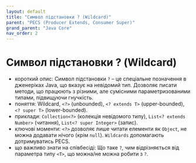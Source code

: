 ```yaml
---
layout: default
title: "Символ підстановки ? (Wildcard)"
parent: "PECS (Producer Extends, Consumer Super)"
grand_parent: "Java Core"
nav_order: 2
---
```


# Символ підстановки ? (Wildcard)

*   короткий опис: Символ підстановки `?` – це спеціальне позначення в дженеріках Java, що вказує на невідомий тип. Дозволяє писати методи, що працюють з різними, але сумісними параметризованими типами, підвищуючи гнучкість.
*   поняття: Wildcard, `<?>` (unbounded), `<? extends T>` (upper-bounded), `<? super T>` (lower-bounded).
*   приклади: `Collection<?>` (колекція невідомого типу), `List<? extends Number>` (читання), `List<? super Integer>` (запис).
*   ключові моменти: `<?>` дозволяє лише читати елементи як `Object`, не можна додавати нічого (крім `null`). `Wildcards` допомагають дотримуватись PECS.
*   що важливо знати на співбесіді: Що таке `?`, чим відрізняється від параметра типу `<T>`, що можна/не можна робити з `?`.
